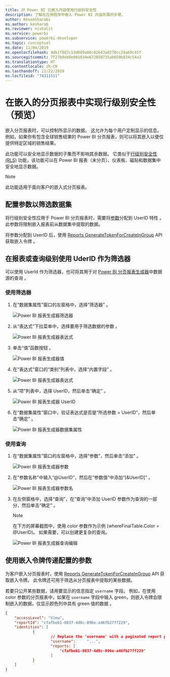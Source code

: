 ```yaml
---
title: 对 Power BI 已嵌入内容使用行级别安全性
description: 了解在应用程序中嵌入 Power BI 内容所需的步骤。
author: KesemSharabi
ms.author: kesharab
ms.reviewer: nishalit
ms.service: powerbi
ms.subservice: powerbi-developer
ms.topic: conceptual
ms.date: 11/04/2019
ms.openlocfilehash: 4db1f887c1dd889a06c02643a0270cc24ab9c45f
ms.sourcegitcommit: 7f27b9eb0e001034e672050735ab659b834c54a3
ms.translationtype: HT
ms.contentlocale: zh-CN
ms.lasthandoff: 11/22/2019
ms.locfileid: "74311511"
---
```

# <a name="implementing-row-level-security-in-embedded-paginated-reports-preview"></a>在嵌入的分页报表中实现行级别安全性（预览）

嵌入分页报表时，可以控制所显示的数据。 这允许为每个用户定制显示的信息。 例如，如果你有包含全球销售结果的 Power BI 分页报表，则可以将其嵌入以便仅提供特定区域的销售结果。

此功能可以安全地显示数据的子集而不影响其余数据。 它类似于[行级别安全性 (RLS)](embedded-row-level-security.md) 功能，该功能可以在 Power BI 报表（未分页）、仪表板、磁贴和数据集中安全地显示数据。  

> [!Note]
> 此功能适用于面向客户的嵌入式分页报表。

## <a name="configuring-a-parameter-to-filter-the-dataset"></a>配置参数以筛选数据集

将行级别安全性应用于 Power BI 分页报表时，需要将[参数](../report-builder-parameters.md)分配到 UserID 特性  。 此参数将限制嵌入报表前从数据集中提取的数据。

将参数分配到 UserID 后，使用 [Reports GenerateTokenForCreateInGroup](https://docs.microsoft.com/rest/api/power-bi/embedtoken/reports_generatetokenforcreateingroup) API 获取嵌入令牌  。

## <a name="use-userid-as-a-filter-at-report-or-query-level"></a>在报表或查询级别使用 UderID 作为筛选器

可以使用 UserId 作为筛选器，也可将其用于对 [Power BI 分页报表生成器](../report-builder-power-bi.md)中数据源的查询    。

### <a name="using-the-filter"></a>使用筛选器

1. 在“数据集属性”窗口的左窗格中，选择“筛选器”   。

    ![Power BI 报表生成器筛选器](media/embedded-paginated-reports-secure-data/filter.png)

2. 从“表达式”下拉菜单中，选择要用于筛选数据的参数  。

     ![Power BI 报表生成器表达式](media/embedded-paginated-reports-secure-data/expression.png)

3. 单击“值”函数按钮  。 

    ![Power BI 报表生成器值](media/embedded-paginated-reports-secure-data/function.png)

4. 在“表达式”窗口的“类别”列表中，选择“内置字段”    。

    ![Power BI 报表生成器表达式](media/embedded-paginated-reports-secure-data/built-in-fields.png)

5. 从“项”列表中，选择 UserID，然后单击“确定”    。

    ![Power BI 报表生成器 UserID](media/embedded-paginated-reports-secure-data/userid.png)

6. 在“数据集属性”窗口中，验证表达式是否是“所选参数 = UserID”，然后单击“确定”    。

    ![Power BI 报表生成器数据集属性](media/embedded-paginated-reports-secure-data/verify.png)

### <a name="using-a-query"></a>使用查询

1. 在“数据集属性”窗口的左窗格中，选择“参数”，然后单击“添加”    。

    ![Power BI 报表生成器参数](media/embedded-paginated-reports-secure-data/parameters.png)

2. 在“参数名称”中输入“\@UserID”，然后在“参数值”中添加“[&UserID]”     。

    ![Power BI 报表生成器参数名](media/embedded-paginated-reports-secure-data/parameter-name.png) 

3. 在左侧窗格中，选择“查询”，在“查询”中添加 UserID 参数作为查询的一部分，然后单击“确定”    。
    > [!NOTE]
    > 在下方的屏幕截图中，使用 color 参数作为示例 (whereFinalTable.Color = @UserID)。 如果需要，可以创建更复杂的查询。

    ![Power BI 报表生成器查询编辑](media/embedded-paginated-reports-secure-data/query-edit.png)

## <a name="passing-the-configured-parameter-using-the-embed-token"></a>使用嵌入令牌传递配置的参数

为客户嵌入分页报表时，使用 [Reports GenerateTokenForCreateInGroup](https://docs.microsoft.com/rest/api/power-bi/embedtoken/reports_generatetokenforcreateingroup) API 获取嵌入令牌。 此令牌还可用于筛选从分页报表中提取的某些数据。

若要只公开某些数据，请用要显示的信息指定 `username` 字段。 例如，在使用 color 参数的分页报表中，如果在 `username` 字段中输入 green，则嵌入令牌会限制嵌入的数据，仅显示颜色列中具有 green 值的数据   。

```JSON
{
    "accessLevel": "View",
    "reportId": "cfafbeb1-8037-4d0c-896e-a46fb27ff229",
    "identities": [
            {
                    // Replace the 'username' with a paginated report parameter
                    "username":     "...",
                    "reports: [
                        "cfafbeb1-8037-4d0c-896e-a46fb27ff229"
                    ]
            }
    ]
}
```

